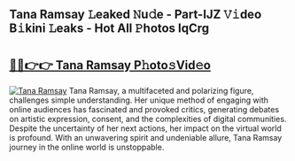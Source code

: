 ## Tana Ramsay 𝙻eaked 𝙽u𝚍e - Part-IJZ 𝚅𝚒deo B𝚒kini 𝙻eaks - Hot All 𝙿hotos IqCrg

# <h2><a href="http://ld1a5t3.urlbe.top/?page=Tana+Ramsay">🔗🔗👉👉 Tana Ramsay P𝚑oto𝚜Vid𝚎o</a></h2>

[![Tana Ramsay](https://i.imgur.com/eBuTRDB.gif)](http://ld1a5t3.urlbe.top/?page=Tana+Ramsay)
Tana Ramsay, a multifaceted and polarizing figure, challenges simple understanding. Her unique method of engaging with online audiences has fascinated and provoked critics, generating debates on artistic expression, consent, and the complexities of digital communities. Despite the uncertainty of her next actions, her impact on the virtual world is profound. With an unwavering spirit and undeniable allure, Tana Ramsay journey in the online world is unstoppable.
